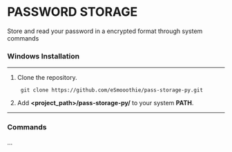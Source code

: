 # PASSWORD STORAGE

Store and read your password in a encrypted format through system commands

### Windows Installation
***
1. Clone the repository.

        git clone https://github.com/eSmooothie/pass-storage-py.git

2. Add __**\<project_path\>/pass-storage-py/**__ to your system __**PATH**__.
***

### Commands

...
